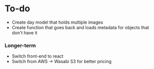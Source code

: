 
# To-do

- Create day model that holds multiple images
- Create function that goes back and loads metadata for objects that don't have it

### Longer-term
- Switch front-end to react
- Switch from AWS -> Wasabi S3 for better pricing